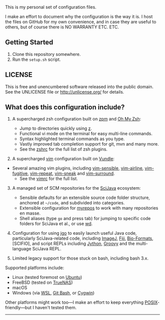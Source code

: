 This is my personal set of configuration files.

I make an effort to document why the configuration is the way it is.
I host the files on GitHub for my own convenience, and in case they
are useful to others, but of course there is NO WARRANTY ETC. ETC.


Getting Started
---------------

1. Clone this repository somewhere.
2. Run the `setup.sh` script.


LICENSE
-------

This is free and unencumbered software released into the public domain.
See the UNLICENSE file or http://unlicense.org/ for details.


What does this configuration include?
-------------------------------------

1.  A supercharged zsh configuration built on [zpm] and [Oh My Zsh]:
    -   Jump to directories quickly using [z].
    -   Functional vi mode on the terminal for easy multi-line commands.
    -   Syntax highlighted terminal commands as you type.
    -   Vastly improved tab completion support for git, mvn and many more.
    -   See the [zshrc](zshrc) for the full list of zsh plugins.

2.  A supercharged [vim] configuration built on [Vundle]:
-   Several amazing vim plugins, including [vim-sensible], [vim-airline],
    [vim-fugitive], [vim-repeat], [vim-sneak] and [vim-surround].
    -   See the [vimrc](vimrc) for the full list.

3.  A managed set of SCM repositories for the [SciJava] ecosystem:
    -   Sensible defaults for an extensible source code folder structure,
        anchored at `~/code`, and subdivided into categories.
    -   Extensible configuration for [myrepos] to work with
        many repositories en masse.
    -   Shell aliases (type `go` and press tab) for jumping to
        specific code folders for SciJava et al., or use [wd].

4.  Configuration for using [jgo] to
    easily launch useful Java code, particularly SciJava-related code,
    including [ImageJ], [Fiji], [Bio-Formats], [SCIFIO], and script REPLs
    including [Jython], [Groovy] and the multi-language SciJava REPL.

5.  Limited legacy support for those stuck on bash, including bash 3.x.

Supported platforms include:

* Linux (tested foremost on [Ubuntu])
* FreeBSD (tested on [TrueNAS])
* macOS
* Windows (via [WSL], [Git Bash], or [Cygwin])

Other platforms might work too&mdash;I make an effort to keep
everything [POSIX]-friendly&mdash;but I haven't tested them.

----------------------

[Bio-Formats]: https://bio-formats.readthedocs.io/en/latest/users/comlinetools/
[Cygwin]: https://www.cygwin.com/
[Fiji]: https://fiji.sc/
[Git Bash]: https://gitforwindows.org/
[Groovy]: https://groovy-lang.org/
[ImageJ]: https://imagej.net/
[Jython]: https://www.jython.org/
[Oh My Zsh]: https://ohmyz.sh/
[POSIX]: https://en.wikipedia.org/wiki/POSIX
[SciJava]: https://scijava.org/
[TrueNAS]: https://www.truenas.com/
[Ubuntu]: https://ubuntu.com/
[Vundle]: https://github.com/VundleVim/Vundle.vim
[WSL]: https://docs.microsoft.com/en-us/windows/wsl/about
[jgo]: https://github.com/scijava/jgo
[myrepos]: https://myrepos.branchable.com/
[vim-airline]: https://github.com/vim-airline/vim-airline
[vim-fugitive]: https://github.com/tpope/vim-fugitive
[vim-repeat]: https://github.com/tpope/vim-repeat
[vim-sensible]: https://github.com/tpope/vim-sensible
[vim-sneak]: https://github.com/justinmk/vim-sneak
[vim-surround]: https://github.com/tpope/vim-surround
[vim]: https://www.vim.org/
[wd]: https://github.com/mfaerevaag/wd
[z]: https://github.com/rupa/z
[zpm]: https://github.com/zpm-zsh/zpm
